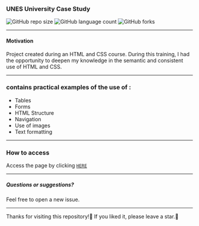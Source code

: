 
### UNES University Case Study

![GitHub repo size](https://img.shields.io/github/repo-size/marcos-vcs/unes-university-static-website?style=for-the-badge)
![GitHub language count](https://img.shields.io/github/languages/count/marcos-vcs/unes-university-static-website?style=for-the-badge)
![GitHub forks](https://img.shields.io/github/forks/marcos-vcs/unes-university-static-website?style=for-the-badge)

----------

#### Motivation
Project created during an HTML and CSS course. During this training, I had the opportunity to deepen my knowledge in the semantic and consistent use of HTML and CSS.

----------

### contains practical examples of the use of :
-   Tables
-   Forms
-   HTML Structure
-   Navigation
-   Use of images
-   Text formatting

----------
### How to access
Access the page by clicking [`HERE`](https://unes-university-static-website.vercel.app/)

----------
##### Questions or suggestions?
Feel free to open a new issue.

----------
Thanks for visiting this repository!💖 If you liked it, please leave a star.🌟

